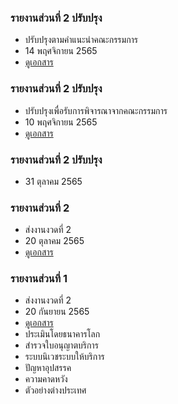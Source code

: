 ### รายงานส่วนที่ 2 ปรับปรุง
- ปรับปรุงตามคำแนะนำคณะกรรมการ
- 14 พฤศจิกายน 2565
- [ดูเอกสาร](/doc20221114/README.md)

### รายงานส่วนที่ 2 ปรับปรุง
- ปรับปรุงเพื่อรับการพิจารณาจากคณะกรรมการ
- 10 พฤศจิกายน 2565
- [ดูเอกสาร](/doc20221110//README.md)

### รายงานส่วนที่ 2 ปรับปรุง
- 31 ตุลาคม 2565

### รายงานส่วนที่ 2
- ส่งงานงวดที่ 2 
- 20 ตุลาคม 2565
- [ดูเอกสาร](/doc20221020/README.md)

### รายงานส่วนที่ 1
- ส่งงานงวดที่ 2 
- 20 กันยายน 2565
- [ดูเอกสาร](/doc20220920/README.md)
- ประเมินโดยธนาคารโลก
- สำรวจใบอนุญาตบริการ
- ระบบนิเวชระบบให้บริการ
-  ปัญหาอุปสรรค
- ความคาดหวัง
- ตัวอย่างต่างประเทศ
